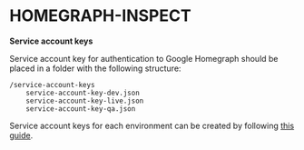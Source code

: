 # HOMEGRAPH-INSPECT

**Service account keys** 

Service account key for authentication to Google Homegraph should be placed in a folder with the following structure:

```
/service-account-keys
    service-account-key-dev.json
    service-account-key-live.json
    service-account-key-qa.json
```

Service account keys for each environment can be created by following [this guide](https://developers.google.com/assistant/smarthome/develop/report-state#service-account-key). 